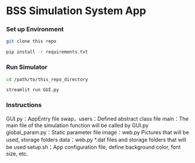 # BSS Simulation System App

### Set up Environment
```bash
git clone this repo

pip install -r requirements.txt
```

### Run Simulator
```bash 
cd /path/to/this_repo_directory

streamlit run GUI.py
```
### Instructions
 GUI.py：AppEntry file 
swap，users：Defined abstract class file
main：The main file of the simulation function will be called by GUI.py
global_param.py：Static parameter file
image：web.py Pictures that will be used, storage folders
data：web.py *.dat files and storage folders that will be used
setup.sh：App configuration file, define background color, font size, etc.